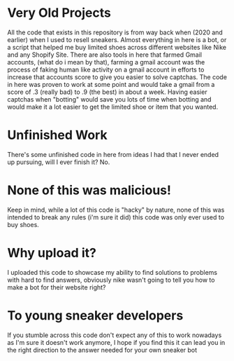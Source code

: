 # Very Old Projects
All the code that exists in this repository is from way back when (2020 and earlier) when I used to resell sneakers.
Almost everything in here is a bot, or a script that helped me buy limited shoes across different websites like Nike and any Shopify Site.
There are also tools in here that farmed Gmail accounts, (what do i mean by that), farming a gmail account was the process of faking human like activity on a gmail account in efforts to increase that accounts score to give you easier to solve captchas. The code in here was proven to work at some point and would take a gmail from a score of .3 (really bad) to .9 (the best) in about a week. Having easier captchas when "botting" would save you lots of time when botting and would make it a lot easier to get the limited shoe or item that you wanted.


# Unfinished Work
There's some unfinished code in here from ideas I had that I never ended up pursuing, will I ever finish it? No.

# None of this was malicious!
Keep in mind, while a lot of this code is "hacky" by nature, none of this was intended to break any rules (i'm sure it did) this code was only ever used to buy shoes.

# Why upload it?
I uploaded this code to showcase my ability to find solutions to problems with hard to find answers, obviously nike wasn't going to tell you how to make a bot for their website right?

# To young sneaker developers
If you stumble across this code don't expect any of this to work nowadays as I'm sure it doesn't work anymore, I hope if you find this it can lead you in the right direction to the answer needed for your own sneaker bot
